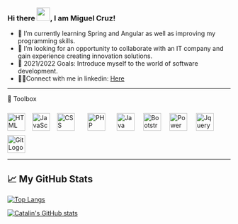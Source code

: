 ### Hi there <img src="https://raw.githubusercontent.com/MartinHeinz/MartinHeinz/master/wave.gif" width="30px">, I am Miguel Cruz!

- 🌱 I’m currently learning Spring and Angular as well as improving my programming skills.
- 🎯 I’m looking for an opportunity to collaborate with an IT company and gain experience creating innovation solutions.
- 🥅 2021/2022 Goals: Introduce myself to the world of software development.
- 🤝🏻Connect with me in linkedin: [Here](https://www.linkedin.com/in/miguel-angel-cruz-acosta/)

---

🧰 Toolbox

<img src="https://cdn.worldvectorlogo.com/logos/html-1.svg" alt="HTML Logo" width="40" height="40" />&nbsp;&nbsp;&nbsp; <img src="https://cdn.worldvectorlogo.com/logos/logo-javascript.svg" alt="JavaScript Logo" width="40" height="40"/>&nbsp;&nbsp;&nbsp; <img src="https://cdn.worldvectorlogo.com/logos/css-3.svg" alt="CSS Logo" width="40" height="40"/> &nbsp;&nbsp;&nbsp;   <img src="https://cdn.worldvectorlogo.com/logos/php-1.svg" alt="PHP Logo" width="40" height="40" style="display:inline-block; padding:10px" />&nbsp;&nbsp;&nbsp; <img src="https://cdn.worldvectorlogo.com/logos/java-4.svg" alt="Java Logo" width="40" height="40"/> &nbsp;&nbsp;&nbsp;  <img src="https://cdn.worldvectorlogo.com/logos/bootstrap-4.svg" alt="Bootstrap Logo" width="40" height="40"/> &nbsp;&nbsp;&nbsp;  <img src="https://cdn.worldvectorlogo.com/logos/power-bi.svg" alt="Power Bi Logo" width="40" height="40"/> &nbsp;&nbsp;&nbsp;   <img src="https://cdn.worldvectorlogo.com/logos/jquery-1.svg" alt="Jquery Logo" width="40" height="40"/>&nbsp;&nbsp;&nbsp; <img src="https://cdn.worldvectorlogo.com/logos/git.svg" alt="Git Logo" width="40" height="40"/>

---

## &#x1f4c8; My GitHub Stats

[![Top Langs](https://github-readme-stats.vercel.app/api/top-langs/?username=miguelangelcruzA&hide=java,html,css&theme=radical)](https://github.com/anuraghazra/github-readme-stats)

[![Catalin's GitHub stats](https://github-readme-stats.vercel.app/api?username=miguelangelcruzA&theme=radical)](https://github.com/anuraghazra/github-readme-stats)
